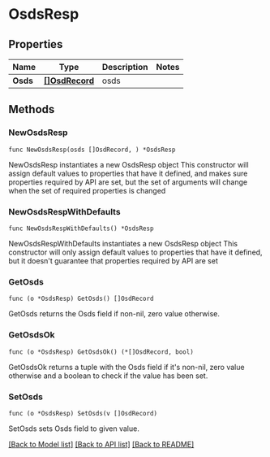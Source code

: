 # OsdsResp

## Properties

Name | Type | Description | Notes
------------ | ------------- | ------------- | -------------
**Osds** | [**[]OsdRecord**](OsdRecord.md) | osds | 

## Methods

### NewOsdsResp

`func NewOsdsResp(osds []OsdRecord, ) *OsdsResp`

NewOsdsResp instantiates a new OsdsResp object
This constructor will assign default values to properties that have it defined,
and makes sure properties required by API are set, but the set of arguments
will change when the set of required properties is changed

### NewOsdsRespWithDefaults

`func NewOsdsRespWithDefaults() *OsdsResp`

NewOsdsRespWithDefaults instantiates a new OsdsResp object
This constructor will only assign default values to properties that have it defined,
but it doesn't guarantee that properties required by API are set

### GetOsds

`func (o *OsdsResp) GetOsds() []OsdRecord`

GetOsds returns the Osds field if non-nil, zero value otherwise.

### GetOsdsOk

`func (o *OsdsResp) GetOsdsOk() (*[]OsdRecord, bool)`

GetOsdsOk returns a tuple with the Osds field if it's non-nil, zero value otherwise
and a boolean to check if the value has been set.

### SetOsds

`func (o *OsdsResp) SetOsds(v []OsdRecord)`

SetOsds sets Osds field to given value.



[[Back to Model list]](../README.md#documentation-for-models) [[Back to API list]](../README.md#documentation-for-api-endpoints) [[Back to README]](../README.md)


